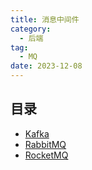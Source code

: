 ```yaml
---
title: 消息中间件
category:
  - 后端
tag:
  - MQ
date: 2023-12-08
---
```


## 目录

- [Kafka](https://kafka.apache.org/)
- [RabbitMQ](https://www.rabbitmq.com/)
- [RocketMQ](https://rocketmq.apache.org/)
